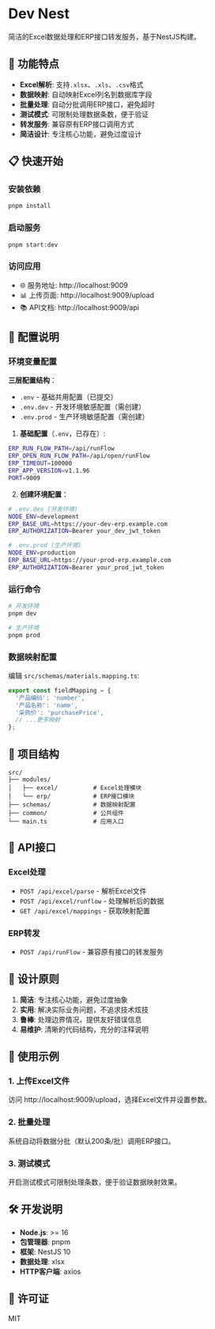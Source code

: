 # Dev Nest

简洁的Excel数据处理和ERP接口转发服务，基于NestJS构建。

## 🚀 功能特点

- **Excel解析**: 支持`.xlsx`、`.xls`、`.csv`格式
- **数据映射**: 自动映射Excel列名到数据库字段
- **批量处理**: 自动分批调用ERP接口，避免超时
- **测试模式**: 可限制处理数据条数，便于验证
- **转发服务**: 兼容原有ERP接口调用方式
- **简洁设计**: 专注核心功能，避免过度设计

## 📋 快速开始

### 安装依赖
```bash
pnpm install
```

### 启动服务
```bash
pnpm start:dev
```

### 访问应用
- 🌐 服务地址: http://localhost:9009
- 📊 上传页面: http://localhost:9009/upload
- 📚 API文档: http://localhost:9009/api

## 🔧 配置说明

### 环境变量配置

**三层配置结构**：
- `.env` - 基础共用配置（已提交）
- `.env.dev` - 开发环境敏感配置（需创建）  
- `.env.prod` - 生产环境敏感配置（需创建）

1. **基础配置**（`.env`，已存在）:
```bash
ERP_RUN_FLOW_PATH=/api/runFlow
ERP_OPEN_RUN_FLOW_PATH=/api/open/runFlow
ERP_TIMEOUT=100000
ERP_APP_VERSION=v1.1.96
PORT=9009
```

2. **创建环境配置**：
```bash
# .env.dev (开发环境)
NODE_ENV=development
ERP_BASE_URL=https://your-dev-erp.example.com
ERP_AUTHORIZATION=Bearer your_dev_jwt_token

# .env.prod (生产环境)  
NODE_ENV=production
ERP_BASE_URL=https://your-prod-erp.example.com
ERP_AUTHORIZATION=Bearer your_prod_jwt_token
```

### 运行命令
```bash
# 开发环境
pnpm dev

# 生产环境
pnpm prod
```

### 数据映射配置
编辑 `src/schemas/materials.mapping.ts`:

```typescript
export const fieldMapping = {
  '产品编码': 'number',
  '产品名称': 'name',
  '采购价': 'purchasePrice',
  // ...更多映射
};
```

## 📁 项目结构

```
src/
├── modules/
│   ├── excel/          # Excel处理模块
│   └── erp/            # ERP接口模块
├── schemas/            # 数据映射配置
├── common/             # 公共组件
└── main.ts             # 应用入口
```

## 🔄 API接口

### Excel处理
- `POST /api/excel/parse` - 解析Excel文件
- `POST /api/excel/runflow` - 处理解析后的数据
- `GET /api/excel/mappings` - 获取映射配置

### ERP转发
- `POST /api/runFlow` - 兼容原有接口的转发服务

## 🎯 设计原则

1. **简洁**: 专注核心功能，避免过度抽象
2. **实用**: 解决实际业务问题，不追求技术炫技
3. **鲁棒**: 处理边界情况，提供友好错误信息
4. **易维护**: 清晰的代码结构，充分的注释说明

## 📝 使用示例

### 1. 上传Excel文件
访问 http://localhost:9009/upload，选择Excel文件并设置参数。

### 2. 批量处理
系统自动将数据分批（默认200条/批）调用ERP接口。

### 3. 测试模式
开启测试模式可限制处理条数，便于验证数据映射效果。

## 🛠️ 开发说明

- **Node.js**: >= 16
- **包管理器**: pnpm
- **框架**: NestJS 10
- **数据处理**: xlsx
- **HTTP客户端**: axios

## 📄 许可证

MIT